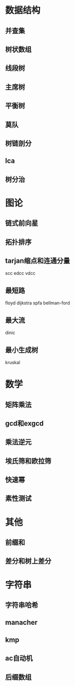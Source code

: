 # 数据结构
## 并查集
## 树状数组
## 线段树
## 主席树
## 平衡树
## 莫队
## 树链剖分
## lca
## 树分治

# 图论
## 链式前向星
## 拓扑排序
## tarjan缩点和连通分量
scc
edcc
vdcc
## 最短路
floyd
dijkstra
spfa
bellman-ford
## 最大流
dinic
## 最小生成树
kruskal

# 数学
## 矩阵乘法
## gcd和exgcd
## 乘法逆元
## 埃氏筛和欧拉筛
## 快速幂
## 素性测试

# 其他
## 前缀和
## 差分和树上差分

# 字符串
## 字符串哈希
## manacher
## kmp
## ac自动机
## 后缀数组
